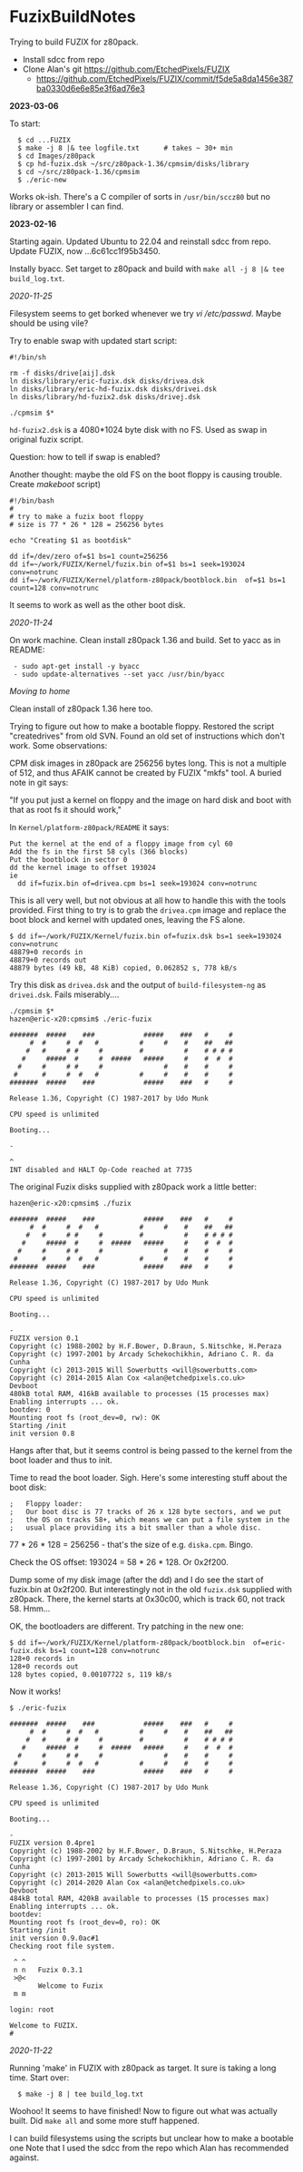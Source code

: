 # FuzixBuildNotes
Trying to build FUZIX for z80pack.

 * Install sdcc from repo
 * Clone Alan's git https://github.com/EtchedPixels/FUZIX
   * https://github.com/EtchedPixels/FUZIX/commit/f5de5a8da1456e387ba0330d6e6e85e3f6ad76e3

**2023-03-06**

To start:
```
  $ cd ...FUZIX
  $ make -j 8 |& tee logfile.txt      # takes ~ 30+ min
  $ cd Images/z80pack
  $ cp hd-fuzix.dsk ~/src/z80pack-1.36/cpmsim/disks/library
  $ cd ~/src/z80pack-1.36/cpmsim
  $ ./eric-new
```

Works ok-ish.  There's a C compiler of sorts in `/usr/bin/sccz80` but no library or assembler I can find.

**2023-02-16**

Starting again.  Updated Ubuntu to 22.04 and reinstall sdcc from repo.
Update FUZIX, now ...6c61cc1f95b3450.

Instally byacc.  Set target to z80pack and build with `make all -j 8 |& tee build_log.txt`.

*2020-11-25*

Filesystem seems to get borked whenever we try *vi /etc/passwd*.  Maybe should be using vile?

Try to enable swap with updated start script:
```
#!/bin/sh

rm -f disks/drive[aij].dsk
ln disks/library/eric-fuzix.dsk disks/drivea.dsk
ln disks/library/eric-hd-fuzix.dsk disks/drivei.dsk
ln disks/library/hd-fuzix2.dsk disks/drivej.dsk

./cpmsim $*
```

`hd-fuzix2.dsk` is a 4080*1024  byte disk with no FS.  Used as swap in original fuzix script.

Question:  how to tell if swap is enabled?

Another thought:  maybe the old FS on the boot floppy is causing trouble.  Create *makeboot* script)
```
#!/bin/bash
#
# try to make a fuzix boot floppy
# size is 77 * 26 * 128 = 256256 bytes

echo "Creating $1 as bootdisk"

dd if=/dev/zero of=$1 bs=1 count=256256
dd if=~/work/FUZIX/Kernel/fuzix.bin of=$1 bs=1 seek=193024 conv=notrunc
dd if=~/work/FUZIX/Kernel/platform-z80pack/bootblock.bin  of=$1 bs=1 count=128 conv=notrunc
```

It seems to work as well as the other boot disk.


*2020-11-24*

On work machine.  Clean install z80pack 1.36 and build.  Set to yacc as in README:
```
 - sudo apt-get install -y byacc
 - sudo update-alternatives --set yacc /usr/bin/byacc
```

*Moving to home*

Clean install of z80pack 1.36 here too.

Trying to figure out how to make a bootable floppy.  Restored the script "createdrives"
from old SVN.  Found an old set of instructions which don't work.  Some observations:

CPM disk images in z80pack are 256256 bytes long.  This is not a multiple of 512, and
thus AFAIK cannot be created by FUZIX "mkfs" tool.  A buried note in git says:

"If you put just a kernel on floppy and the image on hard disk and boot with that as root fs it should work,"

In `Kernel/platform-z80pack/README` it says:

```
Put the kernel at the end of a floppy image from cyl 60
Add the fs in the first 58 cyls (366 blocks)
Put the bootblock in sector 0
dd the kernel image to offset 193024
ie
  dd if=fuzix.bin of=drivea.cpm bs=1 seek=193024 conv=notrunc
```

This is all very well, but not obvious at all how to handle this with the tools provided.
First thing to try is to grab the `drivea.cpm` image and replace the boot block
and kernel with updated ones, leaving the FS alone.

```
$ dd if=~/work/FUZIX/Kernel/fuzix.bin of=fuzix.dsk bs=1 seek=193024 conv=notrunc
48879+0 records in
48879+0 records out
48879 bytes (49 kB, 48 KiB) copied, 0.062852 s, 778 kB/s
```

Try this disk as `drivea.dsk` and the output of `build-filesystem-ng` as `drivei.dsk`.  Fails miserably....

```
./cpmsim $*
hazen@eric-x20:cpmsim$ ./eric-fuzix

#######  #####    ###            #####    ###   #     #
     #  #     #  #   #          #     #    #    ##   ##
    #   #     # #     #         #          #    # # # #
   #     #####  #     #  #####   #####     #    #  #  #
  #     #     # #     #               #    #    #     #
 #      #     #  #   #          #     #    #    #     #
#######  #####    ###            #####    ###   #     #

Release 1.36, Copyright (C) 1987-2017 by Udo Munk

CPU speed is unlimited

Booting...

-

^
INT disabled and HALT Op-Code reached at 7735
```

The original Fuzix disks supplied with z80pack work a little better:

```
hazen@eric-x20:cpmsim$ ./fuzix

#######  #####    ###            #####    ###   #     #
     #  #     #  #   #          #     #    #    ##   ##
    #   #     # #     #         #          #    # # # #
   #     #####  #     #  #####   #####     #    #  #  #
  #     #     # #     #               #    #    #     #
 #      #     #  #   #          #     #    #    #     #
#######  #####    ###            #####    ###   #     #

Release 1.36, Copyright (C) 1987-2017 by Udo Munk

CPU speed is unlimited

Booting...

-
FUZIX version 0.1
Copyright (c) 1988-2002 by H.F.Bower, D.Braun, S.Nitschke, H.Peraza
Copyright (c) 1997-2001 by Arcady Schekochikhin, Adriano C. R. da Cunha
Copyright (c) 2013-2015 Will Sowerbutts <will@sowerbutts.com>
Copyright (c) 2014-2015 Alan Cox <alan@etchedpixels.co.uk>
Devboot
480kB total RAM, 416kB available to processes (15 processes max)
Enabling interrupts ... ok.
bootdev: 0
Mounting root fs (root_dev=0, rw): OK
Starting /init
init version 0.8
```

Hangs after that, but it seems control is being passed to the kernel from the boot loader and thus to init.

Time to read the boot loader.  Sigh.  Here's some interesting stuff about the boot disk:

```
;	Floppy loader:
;	Our boot disc is 77 tracks of 26 x 128 byte sectors, and we put
;	the OS on tracks 58+, which means we can put a file system in the
;	usual place providing its a bit smaller than a whole disc.
```

77 * 26 * 128 = 256256 - that's the size of e.g. `diska.cpm`.  Bingo.

Check the OS offset:  193024 = 58 * 26 * 128.  Or 0x2f200.

Dump some of my disk image (after the dd) and I do see the start of fuzix.bin
at 0x2f200.  But interestingly not in the old `fuzix.dsk` supplied with z80pack.
There, the kernel starts at 0x30c00, which is track 60, not track 58.  Hmm...

OK, the bootloaders are different.  Try patching in the new one:

```
$ dd if=~/work/FUZIX/Kernel/platform-z80pack/bootblock.bin  of=eric-fuzix.dsk bs=1 count=128 conv=notrunc
128+0 records in
128+0 records out
128 bytes copied, 0.00107722 s, 119 kB/s
```

Now it works!

```
$ ./eric-fuzix

#######  #####    ###            #####    ###   #     #
     #  #     #  #   #          #     #    #    ##   ##
    #   #     # #     #         #          #    # # # #
   #     #####  #     #  #####   #####     #    #  #  #
  #     #     # #     #               #    #    #     #
 #      #     #  #   #          #     #    #    #     #
#######  #####    ###            #####    ###   #     #

Release 1.36, Copyright (C) 1987-2017 by Udo Munk

CPU speed is unlimited

Booting...

-
FUZIX version 0.4pre1
Copyright (c) 1988-2002 by H.F.Bower, D.Braun, S.Nitschke, H.Peraza
Copyright (c) 1997-2001 by Arcady Schekochikhin, Adriano C. R. da Cunha
Copyright (c) 2013-2015 Will Sowerbutts <will@sowerbutts.com>
Copyright (c) 2014-2020 Alan Cox <alan@etchedpixels.co.uk>
Devboot
484kB total RAM, 420kB available to processes (15 processes max)
Enabling interrupts ... ok.
bootdev:
Mounting root fs (root_dev=0, ro): OK
Starting /init
init version 0.9.0ac#1
Checking root file system.

 ^ ^
 n n   Fuzix 0.3.1
 >@<
       Welcome to Fuzix
 m m

login: root

Welcome to FUZIX.
#
```


*2020-11-22*

Running 'make' in FUZIX with z80pack as target.  It sure is taking a long time.
Start over:
```
  $ make -j 8 | tee build_log.txt
```
Woohoo!  It seems to have finished!  Now to figure out what was actually built.
Did `make all` and some more stuff happened.

I can build filesystems using the scripts but unclear how to make a bootable one
Note that I used the sdcc from the repo which Alan has recommended against.



